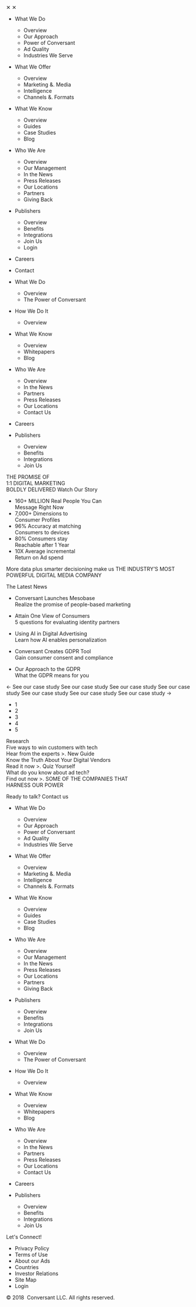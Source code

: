 ✕ ✕

*   What We Do
    *   Overview
    *   Our Approach
    *   Power of Conversant
    *   Ad Quality
    *   Industries We Serve
*   What We Offer
    *   Overview
    *   Marketing &. Media
    *   Intelligence
    *   Channels &. Formats
*   What We Know
    *   Overview
    *   Guides
    *   Case Studies
    *   Blog
*   Who We Are
    *   Overview
    *   Our Management
    *   In the News
    *   Press Releases
    *   Our Locations
    *   Partners
    *   Giving Back
*   Publishers
    *   Overview
    *   Benefits
    *   Integrations
    *   Join Us
    *   Login
*   Careers
*   Contact

*   What We Do
    *   Overview
    *   The Power of Conversant
*   How We Do It
    *   Overview
*   What We Know
    *   Overview
    *   Whitepapers
    *   Blog
*   Who We Are
    *   Overview
    *   In the News
    *   Partners
    *   Press Releases
    *   Our Locations
    *   Contact Us
*   Careers
*   Publishers
    *   Overview
    *   Benefits
    *   Integrations
    *   Join Us

THE PROMISE OF  
1:1 DIGITAL MARKETING  
BOLDLY DELIVERED Watch Our Story

*   160+ MILLION Real People You Can  
    Message Right Now
*   7,000+ Dimensions to  
    Consumer Profiles
*   96% Accuracy at matching  
    Consumers to devices
*   80% Consumers stay  
    Reachable after 1 Year
*   10X Average incremental  
    Return on Ad spend

More data plus smarter decisioning make us THE INDUSTRY’S MOST POWERFUL DIGITAL MEDIA COMPANY

The Latest News

*   Conversant Launches Mesobase  
    Realize the promise of people-based marketing  
    
*   Attain One View of Consumers  
    5 questions for evaluating identity partners  
    
*   Using AI in Digital Advertising  
    Learn how AI enables personalization  
    
*   Conversant Creates GDPR Tool  
    Gain consumer consent and compliance  
    
*   Our Approach to the GDPR  
    What the GDPR means for you

← See our case study See our case study See our case study See our case study See our case study See our case study See our case study →

*   1
*   2
*   3
*   4
*   5

Research  
Five ways to win customers with tech  
Hear from the experts >. New Guide  
Know the Truth About Your Digital Vendors  
Read it now >. Quiz Yourself  
What do you know about ad tech?  
Find out now >. SOME OF THE COMPANIES THAT  
HARNESS OUR POWER

Ready to talk? Contact us 

*   What We Do
    *   Overview
    *   Our Approach
    *   Power of Conversant
    *   Ad Quality
    *   Industries We Serve
    
*   What We Offer
    *   Overview
    *   Marketing &. Media
    *   Intelligence
    *   Channels &. Formats
*   What We Know
    *   Overview
    *   Guides
    *   Case Studies
    *   Blog
*   Who We Are
    *   Overview
    *   Our Management
    *   In the News
    *   Press Releases
    *   Our Locations
    *   Partners
    *   Giving Back
*   Publishers
    *   Overview
    *   Benefits
    *   Integrations
    *   Join Us

*   What We Do
    *   Overview
    *   The Power of Conversant
*   How We Do It
    *   Overview
*   What We Know
    *   Overview
    *   Whitepapers
    *   Blog
*   Who We Are
    *   Overview
    *   In the News
    *   Partners
    *   Press Releases
    *   Our Locations
    *   Contact Us
*   Careers
*   Publishers
    *   Overview
    *   Benefits
    *   Integrations
    *   Join Us

Let's Connect!

*   Privacy Policy
*   Terms of Use
*   About our Ads
*   Countries
*   Investor Relations
*   Site Map
*   Login

© 2018  Conversant LLC. All rights reserved.